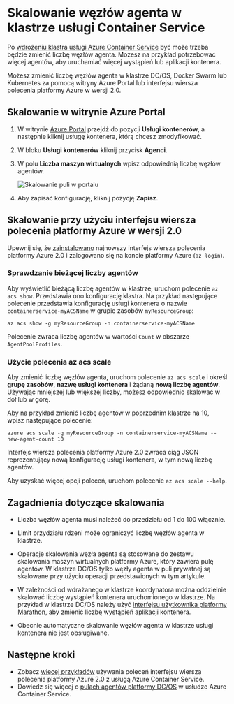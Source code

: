 # <a name="scale-agent-nodes-in-a-container-service-cluster"></a>Skalowanie węzłów agenta w klastrze usługi Container Service
Po [wdrożeniu klastra usługi Azure Container Service](../articles/container-service/dcos-swarm/container-service-deployment.md) być może trzeba będzie zmienić liczbę węzłów agenta. Możesz na przykład potrzebować więcej agentów, aby uruchamiać więcej wystąpień lub aplikacji kontenera. 

Możesz zmienić liczbę węzłów agenta w klastrze DC/OS, Docker Swarm lub Kubernetes za pomocą witryny Azure Portal lub interfejsu wiersza polecenia platformy Azure w wersji 2.0. 

## <a name="scale-with-the-azure-portal"></a>Skalowanie w witrynie Azure Portal

1. W witrynie [Azure Portal](https://portal.azure.com) przejdź do pozycji **Usługi kontenerów**, a następnie kliknij usługę kontenera, którą chcesz zmodyfikować.
2. W bloku **Usługi kontenerów** kliknij przycisk **Agenci**.
3. W polu **Liczba maszyn wirtualnych** wpisz odpowiednią liczbę węzłów agentów.

    ![Skalowanie puli w portalu](./media/container-service-scale/container-service-scale-portal.png)

4. Aby zapisać konfigurację, kliknij pozycję **Zapisz**.

## <a name="scale-with-the-azure-cli-20"></a>Skalowanie przy użyciu interfejsu wiersza polecenia platformy Azure w wersji 2.0

Upewnij się, że [zainstalowano](/cli/azure/install-az-cli2) najnowszy interfejs wiersza polecenia platformy Azure 2.0 i zalogowano się na koncie platformy Azure (`az login`).

### <a name="see-the-current-agent-count"></a>Sprawdzanie bieżącej liczby agentów
Aby wyświetlić bieżącą liczbę agentów w klastrze, uruchom polecenie `az acs show`. Przedstawia ono konfigurację klastra. Na przykład następujące polecenie przedstawia konfigurację usługi kontenera o nazwie `containerservice-myACSName` w grupie zasobów `myResourceGroup`:

```azurecli
az acs show -g myResourceGroup -n containerservice-myACSName
```

Polecenie zwraca liczbę agentów w wartości `Count` w obszarze `AgentPoolProfiles`.

### <a name="use-the-az-acs-scale-command"></a>Użycie polecenia az acs scale
Aby zmienić liczbę węzłów agenta, uruchom polecenie `az acs scale` i określ **grupę zasobów**, **nazwę usługi kontenera** i żądaną **nową liczbę agentów**. Używając mniejszej lub większej liczby, możesz odpowiednio skalować w dół lub w górę.

Aby na przykład zmienić liczbę agentów w poprzednim klastrze na 10, wpisz następujące polecenie:

```azurecli
azure acs scale -g myResourceGroup -n containerservice-myACSName --new-agent-count 10
```

Interfejs wiersza polecenia platformy Azure 2.0 zwraca ciąg JSON reprezentujący nową konfigurację usługi kontenera, w tym nową liczbę agentów.

Aby uzyskać więcej opcji poleceń, uruchom polecenie `az acs scale --help`.

## <a name="scaling-considerations"></a>Zagadnienia dotyczące skalowania

* Liczba węzłów agenta musi należeć do przedziału od 1 do 100 włącznie. 

* Limit przydziału rdzeni może ograniczyć liczbę węzłów agenta w klastrze.

* Operacje skalowania węzła agenta są stosowane do zestawu skalowania maszyn wirtualnych platformy Azure, który zawiera pulę agentów. W klastrze DC/OS tylko węzły agenta w puli prywatnej są skalowane przy użyciu operacji przedstawionych w tym artykule.

* W zależności od wdrażanego w klastrze koordynatora można oddzielnie skalować liczbę wystąpień kontenera uruchomionego w klastrze. Na przykład w klastrze DC/OS należy użyć [interfejsu użytkownika platformy Marathon](../articles/container-service/dcos-swarm/container-service-mesos-marathon-ui.md), aby zmienić liczbę wystąpień aplikacji kontenera.

* Obecnie automatyczne skalowanie węzłów agenta w klastrze usługi kontenera nie jest obsługiwane.

## <a name="next-steps"></a>Następne kroki
* Zobacz [więcej przykładów](../articles/container-service/dcos-swarm/container-service-create-acs-cluster-cli.md) używania poleceń interfejsu wiersza polecenia platformy Azure 2.0 z usługą Azure Container Service.
* Dowiedz się więcej o [pulach agentów platformy DC/OS](../articles/container-service/dcos-swarm/container-service-dcos-agents.md) w usłudze Azure Container Service.

